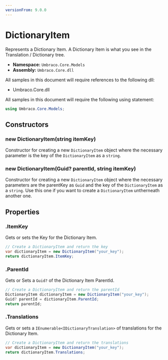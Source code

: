 ```yaml
---
versionFrom: 9.0.0
---
```


# DictionaryItem

Represents a Dictionary Item. A Dictionary Item is what you see in the Translation / Dictionary tree.  

* **Namespace:** `Umbraco.Core.Models`
* **Assembly:** `Umbraco.Core.dll`

All samples in this document will require references to the following dll:

* Umbraco.Core.dll

All samples in this document will require the following using statement:

```csharp
using Umbraco.Core.Models;
```

## Constructors

### new DictionaryItem(string itemKey)

Constructor for creating a new `DictionaryItem` object where the necessary parameter is the key of the `DictionaryItem` as a `string`.

### new DictionaryItem(Guid? parentId, string itemKey)

Constructor for creating a new `DictionaryItem` object where the necessary parameters are the parentKey as `Guid` and the key of the `DictionaryItem` as a `string`. Use this one if you want to create a `DictionaryItem` untherneath another one.

## Properties

### .ItemKey

Gets or sets the Key for the Dictionary Item.

```csharp
// Create a DictionaryItem and return the key
var dictionaryItem = new DictionaryItem("your_key");
return dictionaryItem.ItemKey;
```

### .ParentId

Gets or Sets a `Guid?` of the Dictionary Item ParentId.

```csharp
// Create a DictionaryItem and return the parentId
DictionaryItem dictionaryItem = new DictionaryItem("your_key");
Guid? parentId = dictionaryItem.ParentId;
return parentId;
```

### .Translations

Gets or sets a `IEnumerable<IDictionaryTranslation>` of translations for the Dictionary Item.

```csharp
// Create a DictionaryItem and return the translations
var dictionaryItem = new DictionaryItem("your_key");
return dictionaryItem.Translations;
```
